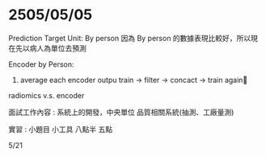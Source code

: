 # 2505/05/05

Prediction Target Unit: By person
	因為 By person 的數據表現比較好，所以現在先以病人為單位去預測

Encoder by Person:
1. average each encoder outpu
train -> filter -> concact -> train again

radiomics v.s. encoder


面試工作內容 : 
系統上的開發，中央單位
品質相關系統(抽測、工廠量測)

實習 : 
小題目
小工具
八點半 五點

5/21